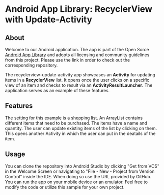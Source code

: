 # Android App Library: RecyclerView with Update-Activity

## About
Welcome to our Android application. The app is part of the Open Sorce [Android App Library](https://github.com/LukPle/android-app-library.git) 
and adopts all licensing and community guidelines from this project. Please use the link in order to check out the corresponding repository.

The recyclerview-update-activity app showcases an **Activity** for updating items in a **RecyclerView** list. It opens once the user clicks on a specific view of an item and 
checks to result via an **ActivityResultLauncher**. The application serves as an example of these features.

## Features
The setting for this example is a shopping list. An ArrayList contains different items that need to be purchased. The items have a name and quantity.
The user can update existing items of the list by clicking on them. This opens another Activity in which the user can put in the deatails of the item.

## Usage
You can clone the repository into Android Studio by clicking "Get from VCS" in the Welcome Screen or navigating to "File - New - Project from Version Control" inside 
the IDE. When doing so use the URL provided by GitHub. You can run the app on your mobile device or an emulator. Feel free to modify the code or utilize this sample 
for your own project.
